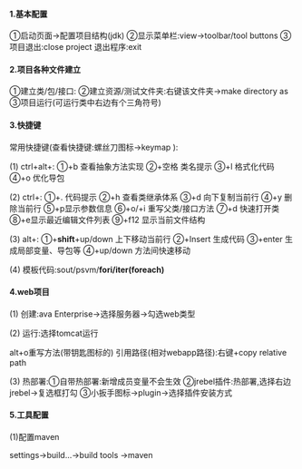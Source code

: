 #### 1.基本配置

①启动页面->配置项目结构(jdk)   ②显示菜单栏:view->toolbar/tool buttons  ③项目退出:close project 退出程序:exit

#### 2.项目各种文件建立

①建立类/包/接口:   ②建立资源/测试文件夹:右键该文件夹->make directory as    ③项目运行(可运行类中右边有个三角符号)

#### 3.快捷键

常用快捷键(查看快捷键:螺丝刀图标->keymap ):

(1) ctrl+alt+:   ①+b 查看抽象方法实现   ②+空格 类名提示   ③+l 格式化代码   ④+o 优化导包

(2) ctrl+:  ①+. 代码提示   ②+h 查看类继承体系   ③+d 向下复制当前行   ④+y 删除当前行   ⑤+p显示参数信息   ⑥+o/+i 重写父类/接口方法     ⑦+d 快速打开类   ⑧+e显示最近编辑文件列表   ⑨+f12 显示当前文件结构

(3) alt+: ①+**shift**+up/down 上下移动当前行   ②+Insert 生成代码   ③+enter 生成局部变量、导包等   ④+up/down 方法间快速移动

(4) 模板代码:sout/psvm/**fori/iter(foreach)**

#### 4.web项目

(1) 创建:ava Enterprise->选择服务器->勾选web类型

(2) 运行:选择tomcat运行

alt+o重写方法(带钥匙图标的)          引用路径(相对webapp路径):右键+copy relative path

(3) 热部署:①自带热部署:新增成员变量不会生效        ②jrebel插件:热部署,选择右边jrebel->复选框打勾     ③小扳手图标->plugin->选择插件安装方式

#### 5.工具配置

(1)配置maven

settings->build...->build tools ->maven